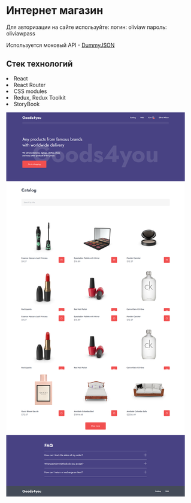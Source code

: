 # Интернет магазин

Для авторизации на сайте используйте:
логин: oliviaw
пароль: oliviawpass

Используется моковый API - [DummyJSON](https://dummyjson.com/docs)

## Стек технологий
<li>React</li>
<li>React Router</li>
<li>CSS modules</li>
<li>Redux, Redux Toolkit</li>
<li>StoryBook</li>

![image](public/screencapture-online-store-goods4you-vercel-app-2024-09-26-22_58_40.png)
